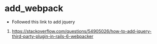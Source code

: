 # add_webpack

* Followed this link to add jquery
1. https://stackoverflow.com/questions/54905026/how-to-add-jquery-third-party-plugin-in-rails-6-webpacker